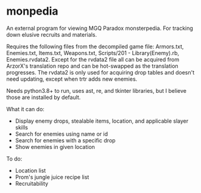 # monpedia
 
An external program for viewing MGQ Paradox monsterpedia.
For tracking down elusive recruits and materials.

Requires the following files from the decompiled game file: Armors.txt, Enemies.txt, Items.txt, Weapons.txt, Scripts/201 - Library(Enemy).rb, Enemies.rvdata2.
Except for the rvdata2 file all can be acquired from ArzorX's translation repo and can be hot-swapped as the translation progresses.
The rvdata2 is only used for acquiring drop tables and doesn't need updating, except when trtr adds new enemies.

Needs python3.8+ to run, uses ast, re, and tkinter libraries, but I believe those are installed by default.

What it can do:
- Display enemy drops, stealable items, location, and applicable slayer skills
- Search for enemies using name or id
- Search for enemies with a specific drop
- Show enemies in given location

To do:
- Location list
- Prom's jungle juice recipe list
- Recruitability
